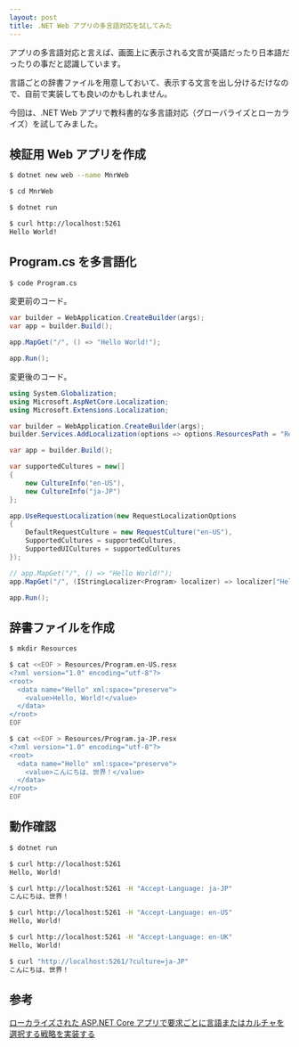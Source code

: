 ```yaml
---
layout: post
title: .NET Web アプリの多言語対応を試してみた
---
```


アプリの多言語対応と言えば、画面上に表示される文言が英語だったり日本語だったりの事だと認識しています。

言語ごとの辞書ファイルを用意しておいて、表示する文言を出し分けるだけなので、自前で実装しても良いのかもしれません。

今回は、.NET Web アプリで教科書的な多言語対応（グローバライズとローカライズ）を試してみました。

## 検証用 Web アプリを作成

```bash
$ dotnet new web --name MnrWeb 

$ cd MnrWeb

$ dotnet run

$ curl http://localhost:5261
Hello World!
```

## Program.cs を多言語化

```bash
$ code Program.cs
```

変更前のコード。

```cs
var builder = WebApplication.CreateBuilder(args);
var app = builder.Build();

app.MapGet("/", () => "Hello World!");

app.Run();
```

変更後のコード。

```cs
using System.Globalization;
using Microsoft.AspNetCore.Localization;
using Microsoft.Extensions.Localization;

var builder = WebApplication.CreateBuilder(args);
builder.Services.AddLocalization(options => options.ResourcesPath = "Resources");

var app = builder.Build();

var supportedCultures = new[]
{
    new CultureInfo("en-US"),
    new CultureInfo("ja-JP")
};

app.UseRequestLocalization(new RequestLocalizationOptions
{
    DefaultRequestCulture = new RequestCulture("en-US"),
    SupportedCultures = supportedCultures,
    SupportedUICultures = supportedCultures
});

// app.MapGet("/", () => "Hello World!");
app.MapGet("/", (IStringLocalizer<Program> localizer) => localizer["Hello"].Value);

app.Run();
```

## 辞書ファイルを作成

```bash
$ mkdir Resources

$ cat <<EOF > Resources/Program.en-US.resx
<?xml version="1.0" encoding="utf-8"?>
<root>
  <data name="Hello" xml:space="preserve">
    <value>Hello, World!</value>
  </data>
</root>
EOF

$ cat <<EOF > Resources/Program.ja-JP.resx
<?xml version="1.0" encoding="utf-8"?>
<root>
  <data name="Hello" xml:space="preserve">
    <value>こんにちは、世界！</value>
  </data>
</root>
EOF
```

## 動作確認

```bash
$ dotnet run

$ curl http://localhost:5261
Hello, World!

$ curl http://localhost:5261 -H "Accept-Language: ja-JP"
こんにちは、世界！

$ curl http://localhost:5261 -H "Accept-Language: en-US"
Hello, World!

$ curl http://localhost:5261 -H "Accept-Language: en-UK"
Hello, World!

$ curl "http://localhost:5261/?culture=ja-JP"
こんにちは、世界！
```

## 参考

[ローカライズされた ASP.NET Core アプリで要求ごとに言語またはカルチャを選択する戦略を実装する](https://learn.microsoft.com/ja-jp/aspnet/core/fundamentals/localization/select-language-culture?view=aspnetcore-8.0)